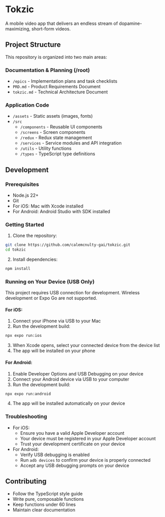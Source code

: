 # Tokzic

A mobile video app that delivers an endless stream of dopamine-maximizing, short-form videos.

## Project Structure

This repository is organized into two main areas:

### Documentation & Planning (/root)
- `/epics` - Implementation plans and task checklists
- `PRD.md` - Product Requirements Document
- `tokzic.md` - Technical Architecture Document

### Application Code
- `/assets` - Static assets (images, fonts)
- `/src`
  - `/components` - Reusable UI components
  - `/screens` - Screen components
  - `/redux` - Redux state management
  - `/services` - Service modules and API integration
  - `/utils` - Utility functions
  - `/types` - TypeScript type definitions

## Development

### Prerequisites
- Node.js 22+
- Git
- For iOS: Mac with Xcode installed
- For Android: Android Studio with SDK installed

### Getting Started

1. Clone the repository:
```zsh
git clone https://github.com/calemcnulty-gai/tokzic.git
cd tokzic
```

2. Install dependencies:
```zsh
npm install
```

### Running on Your Device (USB Only)

This project requires USB connection for development. Wireless development or Expo Go are not supported.

#### For iOS:
1. Connect your iPhone via USB to your Mac
2. Run the development build:
```zsh
npx expo run:ios
```
3. When Xcode opens, select your connected device from the device list
4. The app will be installed on your phone

#### For Android:
1. Enable Developer Options and USB Debugging on your device
2. Connect your Android device via USB to your computer
3. Run the development build:
```zsh
npx expo run:android
```
4. The app will be installed automatically on your device

### Troubleshooting
- For iOS:
  - Ensure you have a valid Apple Developer account
  - Your device must be registered in your Apple Developer account
  - Trust your development certificate on your device
- For Android:
  - Verify USB debugging is enabled
  - Run `adb devices` to confirm your device is properly connected
  - Accept any USB debugging prompts on your device

## Contributing
- Follow the TypeScript style guide
- Write pure, composable functions
- Keep functions under 60 lines
- Maintain clear documentation